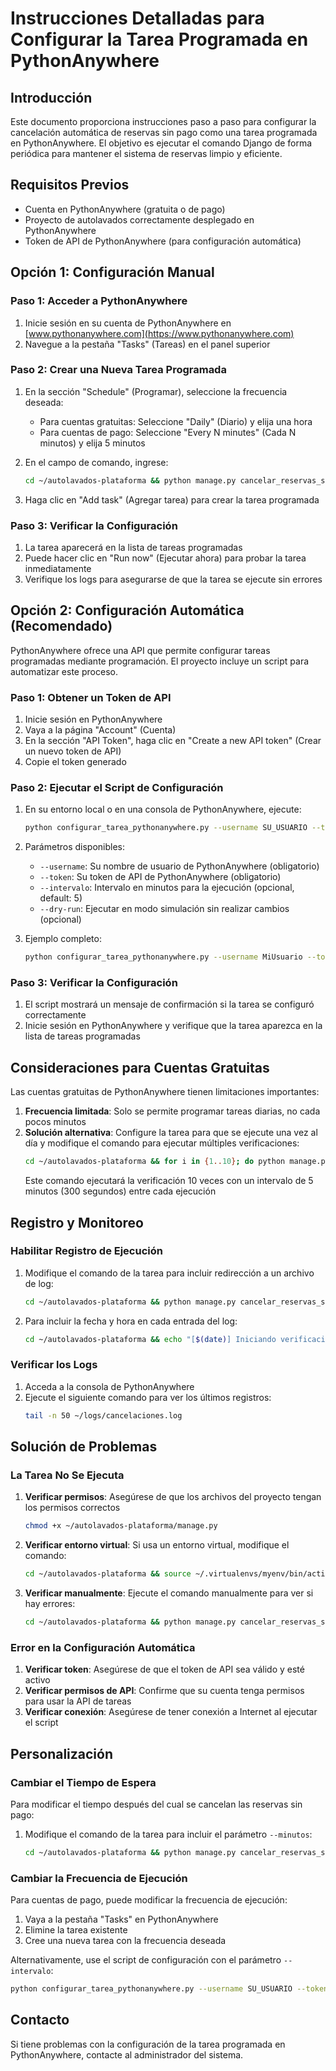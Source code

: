 # Instrucciones Detalladas para Configurar la Tarea Programada en PythonAnywhere

## Introducción

Este documento proporciona instrucciones paso a paso para configurar la cancelación automática de reservas sin pago como una tarea programada en PythonAnywhere. El objetivo es ejecutar el comando Django de forma periódica para mantener el sistema de reservas limpio y eficiente.

## Requisitos Previos

- Cuenta en PythonAnywhere (gratuita o de pago)
- Proyecto de autolavados correctamente desplegado en PythonAnywhere
- Token de API de PythonAnywhere (para configuración automática)

## Opción 1: Configuración Manual

### Paso 1: Acceder a PythonAnywhere

1. Inicie sesión en su cuenta de PythonAnywhere en [www.pythonanywhere.com](https://www.pythonanywhere.com)
2. Navegue a la pestaña "Tasks" (Tareas) en el panel superior

### Paso 2: Crear una Nueva Tarea Programada

1. En la sección "Schedule" (Programar), seleccione la frecuencia deseada:
   - Para cuentas gratuitas: Seleccione "Daily" (Diario) y elija una hora
   - Para cuentas de pago: Seleccione "Every N minutes" (Cada N minutos) y elija 5 minutos

2. En el campo de comando, ingrese:
   ```bash
   cd ~/autolavados-plataforma && python manage.py cancelar_reservas_sin_pago
   ```

3. Haga clic en "Add task" (Agregar tarea) para crear la tarea programada

### Paso 3: Verificar la Configuración

1. La tarea aparecerá en la lista de tareas programadas
2. Puede hacer clic en "Run now" (Ejecutar ahora) para probar la tarea inmediatamente
3. Verifique los logs para asegurarse de que la tarea se ejecute sin errores

## Opción 2: Configuración Automática (Recomendado)

PythonAnywhere ofrece una API que permite configurar tareas programadas mediante programación. El proyecto incluye un script para automatizar este proceso.

### Paso 1: Obtener un Token de API

1. Inicie sesión en PythonAnywhere
2. Vaya a la página "Account" (Cuenta)
3. En la sección "API Token", haga clic en "Create a new API token" (Crear un nuevo token de API)
4. Copie el token generado

### Paso 2: Ejecutar el Script de Configuración

1. En su entorno local o en una consola de PythonAnywhere, ejecute:
   ```bash
   python configurar_tarea_pythonanywhere.py --username SU_USUARIO --token SU_TOKEN_API
   ```

2. Parámetros disponibles:
   - `--username`: Su nombre de usuario de PythonAnywhere (obligatorio)
   - `--token`: Su token de API de PythonAnywhere (obligatorio)
   - `--intervalo`: Intervalo en minutos para la ejecución (opcional, default: 5)
   - `--dry-run`: Ejecutar en modo simulación sin realizar cambios (opcional)

3. Ejemplo completo:
   ```bash
   python configurar_tarea_pythonanywhere.py --username MiUsuario --token a1b2c3d4e5f6g7h8i9j0 --intervalo 10
   ```

### Paso 3: Verificar la Configuración

1. El script mostrará un mensaje de confirmación si la tarea se configuró correctamente
2. Inicie sesión en PythonAnywhere y verifique que la tarea aparezca en la lista de tareas programadas

## Consideraciones para Cuentas Gratuitas

Las cuentas gratuitas de PythonAnywhere tienen limitaciones importantes:

1. **Frecuencia limitada**: Solo se permite programar tareas diarias, no cada pocos minutos
2. **Solución alternativa**: Configure la tarea para que se ejecute una vez al día y modifique el comando para ejecutar múltiples verificaciones:
   ```bash
   cd ~/autolavados-plataforma && for i in {1..10}; do python manage.py cancelar_reservas_sin_pago; sleep 300; done
   ```
   Este comando ejecutará la verificación 10 veces con un intervalo de 5 minutos (300 segundos) entre cada ejecución

## Registro y Monitoreo

### Habilitar Registro de Ejecución

1. Modifique el comando de la tarea para incluir redirección a un archivo de log:
   ```bash
   cd ~/autolavados-plataforma && python manage.py cancelar_reservas_sin_pago >> ~/logs/cancelaciones.log 2>&1
   ```

2. Para incluir la fecha y hora en cada entrada del log:
   ```bash
   cd ~/autolavados-plataforma && echo "[$(date)] Iniciando verificación" >> ~/logs/cancelaciones.log && python manage.py cancelar_reservas_sin_pago >> ~/logs/cancelaciones.log 2>&1
   ```

### Verificar los Logs

1. Acceda a la consola de PythonAnywhere
2. Ejecute el siguiente comando para ver los últimos registros:
   ```bash
   tail -n 50 ~/logs/cancelaciones.log
   ```

## Solución de Problemas

### La Tarea No Se Ejecuta

1. **Verificar permisos**: Asegúrese de que los archivos del proyecto tengan los permisos correctos
   ```bash
   chmod +x ~/autolavados-plataforma/manage.py
   ```

2. **Verificar entorno virtual**: Si usa un entorno virtual, modifique el comando:
   ```bash
   cd ~/autolavados-plataforma && source ~/.virtualenvs/myenv/bin/activate && python manage.py cancelar_reservas_sin_pago
   ```

3. **Verificar manualmente**: Ejecute el comando manualmente para ver si hay errores:
   ```bash
   cd ~/autolavados-plataforma && python manage.py cancelar_reservas_sin_pago --dry-run
   ```

### Error en la Configuración Automática

1. **Verificar token**: Asegúrese de que el token de API sea válido y esté activo
2. **Verificar permisos de API**: Confirme que su cuenta tenga permisos para usar la API de tareas
3. **Verificar conexión**: Asegúrese de tener conexión a Internet al ejecutar el script

## Personalización

### Cambiar el Tiempo de Espera

Para modificar el tiempo después del cual se cancelan las reservas sin pago:

1. Modifique el comando de la tarea para incluir el parámetro `--minutos`:
   ```bash
   cd ~/autolavados-plataforma && python manage.py cancelar_reservas_sin_pago --minutos=30
   ```

### Cambiar la Frecuencia de Ejecución

Para cuentas de pago, puede modificar la frecuencia de ejecución:

1. Vaya a la pestaña "Tasks" en PythonAnywhere
2. Elimine la tarea existente
3. Cree una nueva tarea con la frecuencia deseada

Alternativamente, use el script de configuración con el parámetro `--intervalo`:

```bash
python configurar_tarea_pythonanywhere.py --username SU_USUARIO --token SU_TOKEN_API --intervalo 10
```

## Contacto

Si tiene problemas con la configuración de la tarea programada en PythonAnywhere, contacte al administrador del sistema.